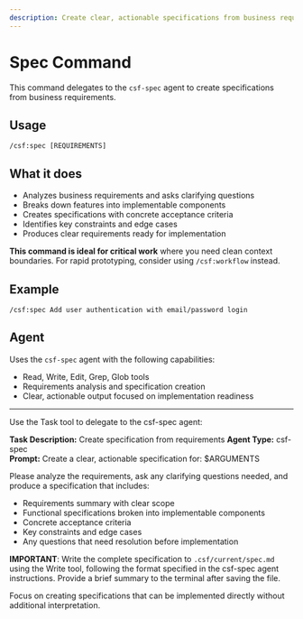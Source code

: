 ```yaml
---
description: Create clear, actionable specifications from business requirements
---
```


# Spec Command

This command delegates to the `csf-spec` agent to create specifications from business requirements.

## Usage
```
/csf:spec [REQUIREMENTS]
```

## What it does
- Analyzes business requirements and asks clarifying questions
- Breaks down features into implementable components  
- Creates specifications with concrete acceptance criteria
- Identifies key constraints and edge cases
- Produces clear requirements ready for implementation

**This command is ideal for critical work** where you need clean context boundaries. For rapid prototyping, consider using `/csf:workflow` instead.

## Example
```
/csf:spec Add user authentication with email/password login
```

## Agent
Uses the `csf-spec` agent with the following capabilities:
- Read, Write, Edit, Grep, Glob tools
- Requirements analysis and specification creation
- Clear, actionable output focused on implementation readiness

---

Use the Task tool to delegate to the csf-spec agent:

**Task Description:** Create specification from requirements
**Agent Type:** csf-spec  
**Prompt:** Create a clear, actionable specification for: $ARGUMENTS

Please analyze the requirements, ask any clarifying questions needed, and produce a specification that includes:
- Requirements summary with clear scope
- Functional specifications broken into implementable components
- Concrete acceptance criteria  
- Key constraints and edge cases
- Any questions that need resolution before implementation

**IMPORTANT**: Write the complete specification to `.csf/current/spec.md` using the Write tool, following the format specified in the csf-spec agent instructions. Provide a brief summary to the terminal after saving the file.

Focus on creating specifications that can be implemented directly without additional interpretation.